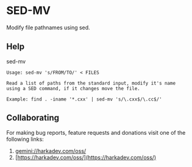SED-MV
======

Modify file pathnames using sed.

## Help

sed-mv

    Usage: sed-mv 's/FROM/TO/' < FILES
    
    Read a list of paths from the standard input, modify it's name
    using a SED command, if it changes move the file.
    
    Example: find . -iname '*.cxx' | sed-mv 's/\.cxx$/\.cc$/'

## Collaborating

For making bug reports, feature requests and donations visit
one of the following links:

1. [gemini://harkadev.com/oss/](gemini://harkadev.com/oss/)
2. [https://harkadev.com/oss/](https://harkadev.com/oss/)
